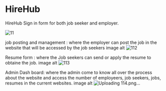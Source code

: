 # HireHub
HireHub
Sign in form for both job seeker and employer.

![11](https://github.com/user-attachments/assets/41fd9bbb-47b6-4b24-8e6b-249302189825)

job posting and management : where the employer can post the job in the website that will be accessed by the job seekers image alt
![112](https://github.com/user-attachments/assets/3b658b40-a271-4283-a6a1-c76685b20d87)

Resume form : where the Job seekers can send or apply the resume to obtaine the job. image alt
![113](https://github.com/user-attachments/assets/01db2526-69e3-40c4-b6e0-bd8d442ce79b)

Admin Dash board: where the admin come to know all over the process about the website and access the number of employeers, job seekers, jobs, resumes in the current websites. image alt
![Uploading 114.png…]()

